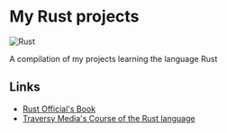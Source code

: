# My Rust projects

![Rust][Rust]

[Rust]: https://img.shields.io/badge/rust-000000??style=for-the-badge&logo=rust&logoColor=white

A compilation of my projects learning the language Rust

## Links

- [Rust Official's Book](https://doc.rust-lang.org/book/)
- [Traversy Media's Course of the Rust language](https://www.youtube.com/watch?v=zF34dRivLOw&list=PLillGF-RfqbYeckUaD1z6nviTp31GLTH8&index=33&t=3624s)
